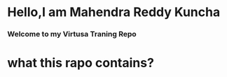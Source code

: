 # Hello,I am Mahendra Reddy Kuncha
### Welcome to my Virtusa Traning Repo
# what this rapo contains?


